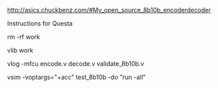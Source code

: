 http://asics.chuckbenz.com/#My_open_source_8b10b_encoderdecoder

Instructions for Questa

rm -rf work

vlib work

vlog -mfcu encode.v decode.v validate_8b10b.v

vsim -voptargs="+acc" test_8b10b -do "run -all"

